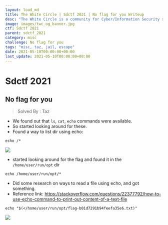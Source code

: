 ```yaml
---
layout: load_md
title: The White Circle | Sdctf 2021 | No flag for you Writeup
desc: "The White Circle is a community for Cyber/Information Security students, enthusiasts and professionals. You can discuss anything related to Security, share your knowledge with others, get help when you need it and proceed further in your journey with amazing people from all over the world."
image: images/twc_og_banner.jpg
ctf: Sdctf 2021
parent: sdctf_2021
category: misc
challenge: No flag for you
tags: "misc, taz, jail, escape"
date: 2021-05-10T00:00:00+00:00
last_update: 2021-05-10T00:00:00+00:00
---
```


<h1 class="heading card-title white-text">Sdctf 2021</h1>

## No flag for you
> Solved By : Taz

* We found out that `ls`, `cat`, `echo` commands were available.
* So started looking around for these.
* Found a way to list dir using echo:

```
echo /*
```

![](https://i.imgur.com/nzyMsSw.png)

* started looking around for the flag and found it in the `/home/user/run/opt` dir

```
echo /home/user/run/opt/*
```

* Did some research on ways to read a file using echo, and got something.
* Reference link: https://stackoverflow.com/questions/22377792/how-to-use-echo-command-to-print-out-content-of-a-text-file

```
echo "$(</home/user/run/opt/flag-b01d7291b94feefa35e6.txt)"
```

![](https://i.imgur.com/pPB49gk.png)


